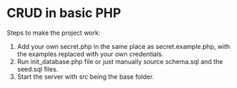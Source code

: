 # CRUD in basic PHP

Steps to make the project work:

1. Add your own secret.php in the same place as secret.example.php, with the
   examples replaced with your own credentials.
2. Run init_database.php file or just manually source schema.sql and the
   seed.sql files.
3. Start the server with src being the base folder.

